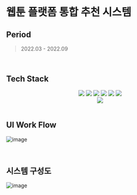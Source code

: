 # 웹툰 플랫폼 통합 추천 시스템

## Period

> 2022.03 - 2022.09

<br>

## Tech Stack
<div align="center">
<img src="https://img.shields.io/badge/Spring-6DB33F?style=flat&logo=Spring&logoColor=white"/>
<img src="https://img.shields.io/badge/Python-3776AB?style=flat&logo=Python&logoColor=white">
<img src="https://img.shields.io/badge/MariaDB-003545?style=flat&logo=MariaDB&logoColor=white" />
<img src="https://img.shields.io/badge/scikit-learn-F7931E?style=flat&logo=scikit-learn&logoColor=white" />
  <img src="https://img.shields.io/badge/HTML5-E34F26?style=flat&logo=HTML5&logoColor=white" />
	<img src="https://img.shields.io/badge/CSS3-1572B6?style=flat&logo=CSS3&logoColor=white" />
  <br>
  <img src="https://img.shields.io/badge/JavaScript-F7DF1E?style=flat&logo=JavaScript&logoColor=white" />
</div>
<br>

## UI Work Flow
![image](https://user-images.githubusercontent.com/66259643/208142075-837a0e15-2e7d-4305-aab5-816caae12918.png)


<br>

## 시스템 구성도
![image](https://user-images.githubusercontent.com/66259643/208142372-0342b4e7-7a21-4017-bcc5-70cd325a796b.png)
